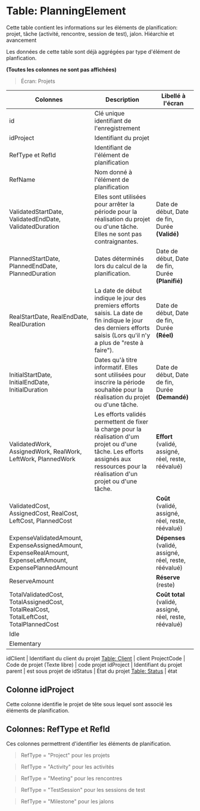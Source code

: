 # Table: PlanningElement

Cette table contient les informations sur les éléments de planification: projet, tâche (activité, rencontre, session de test), jalon. Hiéarchie et avancement

Les données de cette table sont déjà aggrégées par type d'élément de planfication.



**(Toutes les colonnes ne sont pas affichées)**

> Écran: Projets

Colonnes|Description|Libellé à l'écran
--------|-----------|-----------------
id | Clé unique identifiant de l'enregistrement
idProject | Identifiant du projet
RefType et RefId | Identifiant de l'élément de planification 
RefName | Nom donné à l'élément de planification
ValidatedStartDate, ValidatedEndDate, ValidatedDuration | Elles sont utilisées pour arrêter la période pour la réalisation du projet ou d'une tâche. Elles ne sont pas contraignantes.  | Date de début, Date de fin, Durée **(Validé)**
PlannedStartDate, PlannedEndDate, PlannedDuration | Dates déterminés lors du calcul de la planification. | Date de début, Date de fin, Durée **(Planifié)**
RealStartDate, RealEndDate, RealDuration | La date de début indique le jour des premiers efforts saisis. La date de fin indique le jour des derniers efforts saisis (Lors qu'il n'y a plus de "reste à faire"). | Date de début, Date de fin, Durée **(Réel)**
InitialStartDate, InitialEndDate, InitialDuration | Dates qu'à titre informatif. Elles sont utilisées pour inscrire la période souhaitée pour la réalisation du projet ou d'une tâche. | Date de début, Date de fin, Durée **(Demandé)**
ValidatedWork, AssignedWork, RealWork, LeftWork, PlannedWork |Les efforts validés permettent de fixer la charge pour la réalisation d'um projet ou d'une tâche. Les efforts assignés aux ressources pour la réalisation d'un projet ou d'une tâche.| **Effort** (validé, assigné, réel, reste, réévalué)
ValidatedCost, AssignedCost, RealCost, LeftCost, PlannedCost || **Coût** (validé, assigné, réel, reste, réévalué)
ExpenseValidatedAmount, ExpenseAssignedAmount, ExpenseRealAmount, ExpenseLeftAmount, ExpensePlannedAmount || **Dépenses** (validé, assigné, réel, reste, réévalué)
ReserveAmount | | **Réserve** (reste)
TotalValidatedCost, TotalAssignedCost, TotalRealCost, TotalLeftCost, TotalPlannedCost || **Coût total** (validé, assigné, réel, reste, réévalué)
Idle |
Elementary | 


idClient | Identifiant du client du projet [Table: Client](table_client.md) | client
ProjectCode | Code de projet (Texte libre) | code projet
idProject | Identifiant du projet parent | est sous projet de
idStatus | État du projet [Table: Status](table_status.md) | état

## Colonne idProject

Cette colonne identifie le projet de tête sous lequel sont associé les éléments de planification.

## Colonnes: RefType et RefId

Ces colonnes permettrent d'identifier les éléments de planification. 

> RefType = "Project" pour les projets

> RefType = "Activity" pour les activités

> RefType = "Meeting" pour les rencontres

> RefType = "TestSession" pour les sessions de test

> RefType = "Milestone" pour les jalons
